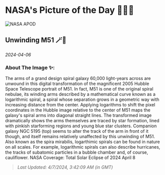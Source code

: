 
# NASA's Picture of the Day 🧑‍🚀💫

  ![NASA APOD](https://apod.nasa.gov/apod/image/2404/M51Unwound.jpg)
  
  ## Unwinding M51 🪄🌌
  
  _2024-04-06_
  
  ### About The Image ✨: 
  
  The arms of a grand design spiral galaxy 60,000 light-years across are unwound in this digital transformation of the magnificent 2005 Hubble Space Telescope portrait of M51. In fact, M51 is one of the original spiral nebulae, its winding arms described by a mathematical curve known as a logarithmic spiral, a spiral whose separation grows in a geometric way with increasing distance from the center. Applying logarithms to shift the pixel coordinates in the Hubble image relative to the center of M51 maps the galaxy's spiral arms into diagonal straight lines. The transformed image dramatically shows the arms themselves are traced by star formation, lined with pinkish starforming regions and young blue star clusters. Companion galaxy NGC 5195 (top) seems to alter the track of the arm in front of it though, and itself remains relatively unaffected by this unwinding of M51. Also known as the spira mirabilis, logarthimic spirals can be found in nature on all scales. For example, logarithmic spirals can also describe hurricanes, the tracks of subatomic particles in a bubble chamber and, of course, cauliflower.   NASA Coverage: Total Solar Eclipse of 2024 April 8
  
  
  
  > _Last Updated: 4/7/2024, 3:42:09 AM (in GMT)_
  